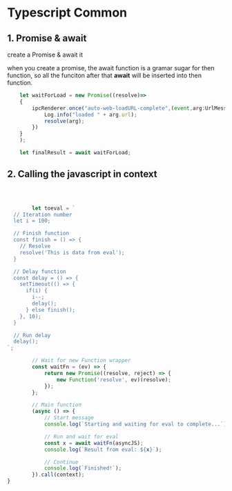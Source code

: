 # Typescript Common

## 1. Promise & await

create a Promise & await it

when you create a promise, the await function is a gramar sugar for then function, so all the funciton after that **await** will be inserted into then function.

```typescript
    let waitForLoad = new Promise((resolve)=>
    {
        ipcRenderer.once("auto-web-loadURL-complete",(event,arg:UrlMessage)=>{
            Log.info("loaded " + arg.url);
            resolve(arg);
        })
    }
    );

    let finalResult = await waitForLoad;
```



## 2. Calling the javascript in context



```typescript



		let toeval = `
  // Iteration number
  let i = 100;

  // Finish function
  const finish = () => {
    // Resolve
    resolve('This is data from eval');
  }

  // Delay function
  const delay = () => {
    setTimeout(() => {
      if(i) {
        i--;
        delay();
      } else finish();
    }, 10);
  }

  // Run delay
  delay();
`;

		// Wait for new Function wrapper
		const waitFn = (ev) => {
			return new Promise((resolve, reject) => {
				new Function('resolve', ev)(resolve);
			});
		};

		// Main function
		(async () => {
			// Start message
			console.log(`Starting and waiting for eval to complete...`);

			// Run and wait for eval
			const x = await waitFn(asyncJS);
			console.log(`Result from eval: ${x}`);

			// Continue
			console.log(`Finished!`);
		}).call(context);
}
```

